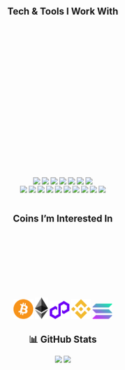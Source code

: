 <h2 align="center">Tech & Tools I Work With</h2>

<p align="center">
  <marquee direction="up" scrollamount="3" height="400">
    <p align="center">
      <img src="https://cdn.jsdelivr.net/gh/devicons/devicon/icons/javascript/javascript-original.svg" width="50"/>
      <img src="https://cdn.jsdelivr.net/gh/devicons/devicon/icons/typescript/typescript-original.svg" width="50"/>
      <img src="https://cdn.jsdelivr.net/gh/devicons/devicon/icons/cplusplus/cplusplus-original.svg" width="50"/>
      <img src="https://cdn.jsdelivr.net/gh/devicons/devicon/icons/python/python-original.svg" width="50"/>
      <img src="https://cdn.jsdelivr.net/gh/devicons/devicon/icons/nodejs/nodejs-original.svg" width="50"/>
      <img src="https://cdn.jsdelivr.net/gh/devicons/devicon/icons/express/express-original.svg" width="50"/>
      <img src="https://cdn.jsdelivr.net/gh/devicons/devicon/icons/django/django-plain.svg" width="50"/></br>
      <img src="https://cdn.jsdelivr.net/gh/devicons/devicon/icons/mongodb/mongodb-original.svg" width="50"/>
      <img src="https://cdn.jsdelivr.net/gh/devicons/devicon/icons/postgresql/postgresql-original.svg" width="50"/>
      <img src="https://cdn.jsdelivr.net/gh/devicons/devicon/icons/redis/redis-original.svg" width="50"/>
      <img src="https://cdn.jsdelivr.net/gh/devicons/devicon/icons/docker/docker-original.svg" width="50"/>
      <img src="https://cdn.jsdelivr.net/gh/devicons/devicon/icons/kubernetes/kubernetes-plain.svg" width="50"/>
      <img src="https://cdn.jsdelivr.net/gh/devicons/devicon/icons/linux/linux-original.svg" width="50"/>
      <img src="https://cdn.jsdelivr.net/gh/devicons/devicon/icons/git/git-original.svg" width="50"/>
      <img src="https://cdn.jsdelivr.net/gh/devicons/devicon/icons/github/github-original.svg" width="50"/>
      <img src="https://cdn.jsdelivr.net/gh/devicons/devicon/icons/npm/npm-original-wordmark.svg" width="50"/>
      <img src="https://www.vectorlogo.zone/logos/getpostman/getpostman-icon.svg" width="50"/>
    </p>
  </marquee>
</p>

<h2 align="center">Coins I’m Interested In</h2>

<p align="center">
  <marquee direction="up" scrollamount="3" height="200">
    <p align="center">
      <img src="assets/bitcoin-btc-logo.svg" width="45"/>
      <img src="assets/ethereum-eth-logo.svg" width="30"/>
      <img src="assets/polygon-matic-logo.svg" width="45"/>
      <img src="assets/binance-coin-bnb-logo.svg" width="45"/>
      <img src="assets/solana-sol-logo.svg" width="45"/>
    </p>
  </marquee>
</p>

<h2 align="center">📊 GitHub Stats</h2>

<div align="center">
  <img src="https://github-profile-summary-cards.vercel.app/api/cards/profile-details?username=karimtz999&theme=github_dark" height="200"/>
  <img src="https://github-readme-stats.vercel.app/api/top-langs/?username=karimtz999&layout=compact&theme=github_dark" height="200"/>
</div>
